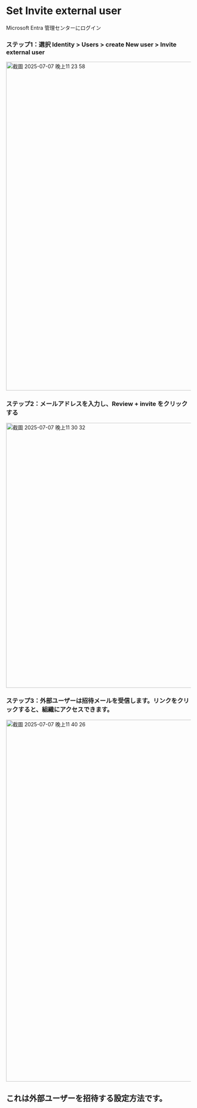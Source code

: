 # Set Invite external user 

Microsoft Entra 管理センターにログイン

### ステップ1：選択 Identity > Users > create New user > Invite external user 

<img width="896" alt="截圖 2025-07-07 晚上11 23 58" src="https://github.com/user-attachments/assets/ba63be93-429d-4550-93d7-8ae250a0600f" />

### ステップ2：メールアドレスを入力し、**Review + invite** をクリックする


<img width="722" alt="截圖 2025-07-07 晚上11 30 32" src="https://github.com/user-attachments/assets/071e20e6-71f2-4e0f-afd7-ee7908cc4469" />

### ステップ3：外部ユーザーは招待メールを受信します。リンクをクリックすると、組織にアクセスできます。


<img width="986" alt="截圖 2025-07-07 晚上11 40 26" src="https://github.com/user-attachments/assets/41f2d13c-85ff-462f-bf3e-c4e4c99e2e26" />

## これは外部ユーザーを招待する設定方法です。
